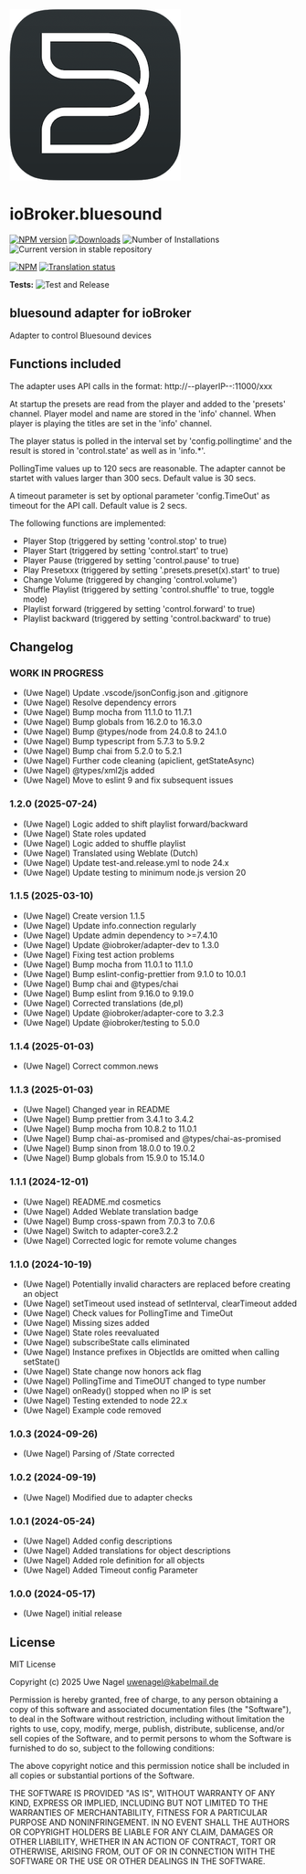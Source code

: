 ![Logo](admin/bluesound.png)

# ioBroker.bluesound

[![NPM version](https://img.shields.io/npm/v/iobroker.bluesound.svg)](https://www.npmjs.com/package/iobroker.bluesound)
[![Downloads](https://img.shields.io/npm/dm/iobroker.bluesound.svg)](https://www.npmjs.com/package/iobroker.bluesound)
![Number of Installations](https://iobroker.live/badges/bluesound-installed.svg)
![Current version in stable repository](https://iobroker.live/badges/bluesound-stable.svg)

[![NPM](https://nodei.co/npm/iobroker.bluesound.png?downloads=true)](https://nodei.co/npm/iobroker.bluesound/)
[![Translation status](https://weblate.iobroker.net/widgets/adapters/-/bluesound/svg-badge.svg)](https://weblate.iobroker.net/engage/adapters/?utm_source=widget)

**Tests:** ![Test and Release](https://github.com/Uwe1958/ioBroker.bluesound/workflows/Test%20and%20Release/badge.svg)

## bluesound adapter for ioBroker

Adapter to control Bluesound devices

## Functions included

The adapter uses API calls in the format: http://--playerIP--:11000/xxx

At startup the presets are read from the player and added to the 'presets' channel.
Player model and name are stored in the 'info' channel.
When player is playing the titles are set in the 'info' channel.

The player status is polled in the interval set by 'config.pollingtime' and the result is stored in 'control.state' as well as in 'info.\*'.

PollingTime values up to 120 secs are reasonable. The adapter cannot be startet with values larger than 300 secs. Default value is 30 secs.

A timeout parameter is set by optional parameter 'config.TimeOut' as timeout for the API call. Default value is 2 secs.

The following functions are implemented:

- Player Stop (triggered by setting 'control.stop' to true)
- Player Start (triggered by setting 'control.start' to true)
- Player Pause (triggered by setting 'control.pause' to true)
- Play Presetxxx (triggered by setting '.presets.preset(x).start' to true)
- Change Volume (triggered by changing 'control.volume')
- Shuffle Playlist (triggered by setting 'control.shuffle' to true, toggle mode)
- Playlist forward (triggered by setting 'control.forward' to true)
- Playlist backward (triggered by setting 'control.backward' to true)

## Changelog

### **WORK IN PROGRESS**

- (Uwe Nagel) Update .vscode/jsonConfig.json and .gitignore
- (Uwe Nagel) Resolve dependency errors
- (Uwe Nagel) Bump mocha from 11.1.0 to 11.7.1
- (Uwe Nagel) Bump globals from 16.2.0 to 16.3.0
- (Uwe Nagel) Bump @types/node from 24.0.8 to 24.1.0
- (Uwe Nagel) Bump typescript from 5.7.3 to 5.9.2
- (Uwe Nagel) Bump chai from 5.2.0 to 5.2.1
- (Uwe Nagel) Further code cleaning (apiclient, getStateAsync)
- (Uwe Nagel) @types/xml2js added
- (Uwe Nagel) Move to eslint 9 and fix subsequent issues

### 1.2.0 (2025-07-24)

- (Uwe Nagel) Logic added to shift playlist forward/backward
- (Uwe Nagel) State roles updated
- (Uwe Nagel) Logic added to shuffle playlist
- (Uwe Nagel) Translated using Weblate (Dutch)
- (Uwe Nagel) Update test-and.release.yml to node 24.x
- (Uwe Nagel) Update testing to minimum node.js version 20

### 1.1.5 (2025-03-10)

- (Uwe Nagel) Create version 1.1.5
- (Uwe Nagel) Update info.connection regularly
- (Uwe Nagel) Update admin dependency to >=7.4.10
- (Uwe Nagel) Update @iobroker/adapter-dev to 1.3.0
- (Uwe Nagel) Fixing test action problems
- (Uwe Nagel) Bump mocha from 11.0.1 to 11.1.0
- (Uwe Nagel) Bump eslint-config-prettier from 9.1.0 to 10.0.1
- (Uwe Nagel) Bump chai and @types/chai
- (Uwe Nagel) Bump eslint from 9.16.0 to 9.19.0
- (Uwe Nagel) Corrected translations (de,pl)
- (Uwe Nagel) Update @iobroker/adapter-core to 3.2.3
- (Uwe Nagel) Update @iobroker/testing to 5.0.0

### 1.1.4 (2025-01-03)

- (Uwe Nagel) Correct common.news

### 1.1.3 (2025-01-03)

- (Uwe Nagel) Changed year in README
- (Uwe Nagel) Bump prettier from 3.4.1 to 3.4.2
- (Uwe Nagel) Bump mocha from 10.8.2 to 11.0.1
- (Uwe Nagel) Bump chai-as-promised and @types/chai-as-promised
- (Uwe Nagel) Bump sinon from 18.0.0 to 19.0.2
- (Uwe Nagel) Bump globals from 15.9.0 to 15.14.0

### 1.1.1 (2024-12-01)

- (Uwe Nagel) README.md cosmetics
- (Uwe Nagel) Added Weblate translation badge
- (Uwe Nagel) Bump cross-spawn from 7.0.3 to 7.0.6
- (Uwe Nagel) Switch to adapter-core3.2.2
- (Uwe Nagel) Corrected logic for remote volume changes

### 1.1.0 (2024-10-19)

- (Uwe Nagel) Potentially invalid characters are replaced before creating an object
- (Uwe Nagel) setTimeout used instead of setInterval, clearTimeout added
- (Uwe Nagel) Check values for PollingTime and TimeOut
- (Uwe Nagel) Missing sizes added
- (Uwe Nagel) State roles reevaluated
- (Uwe Nagel) subscribeState calls eliminated
- (Uwe Nagel) Instance prefixes in ObjectIds are omitted when calling setState()
- (Uwe Nagel) State change now honors ack flag
- (Uwe Nagel) PollingTime and TimeOUT changed to type number
- (Uwe Nagel) onReady() stopped when no IP is set
- (Uwe Nagel) Testing extended to node 22.x
- (Uwe Nagel) Example code removed

### 1.0.3 (2024-09-26)

- (Uwe Nagel) Parsing of /State corrected

### 1.0.2 (2024-09-19)

- (Uwe Nagel) Modified due to adapter checks

### 1.0.1 (2024-05-24)

- (Uwe Nagel) Added config descriptions
- (Uwe Nagel) Added translations for object descriptions
- (Uwe Nagel) Added role definition for all objects
- (Uwe Nagel) Added Timeout config Parameter

### 1.0.0 (2024-05-17)

- (Uwe Nagel) initial release

## License

MIT License

Copyright (c) 2025 Uwe Nagel <uwenagel@kabelmail.de>

Permission is hereby granted, free of charge, to any person obtaining a copy
of this software and associated documentation files (the "Software"), to deal
in the Software without restriction, including without limitation the rights
to use, copy, modify, merge, publish, distribute, sublicense, and/or sell
copies of the Software, and to permit persons to whom the Software is
furnished to do so, subject to the following conditions:

The above copyright notice and this permission notice shall be included in all
copies or substantial portions of the Software.

THE SOFTWARE IS PROVIDED "AS IS", WITHOUT WARRANTY OF ANY KIND, EXPRESS OR
IMPLIED, INCLUDING BUT NOT LIMITED TO THE WARRANTIES OF MERCHANTABILITY,
FITNESS FOR A PARTICULAR PURPOSE AND NONINFRINGEMENT. IN NO EVENT SHALL THE
AUTHORS OR COPYRIGHT HOLDERS BE LIABLE FOR ANY CLAIM, DAMAGES OR OTHER
LIABILITY, WHETHER IN AN ACTION OF CONTRACT, TORT OR OTHERWISE, ARISING FROM,
OUT OF OR IN CONNECTION WITH THE SOFTWARE OR THE USE OR OTHER DEALINGS IN THE
SOFTWARE.

